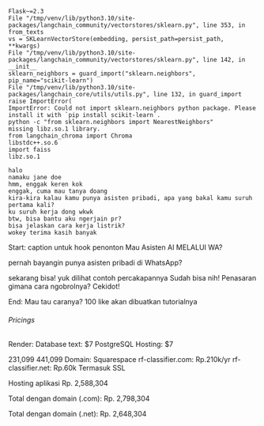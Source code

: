 ```
Flask~=2.3  
File "/tmp/venv/lib/python3.10/site-packages/langchain_community/vectorstores/sklearn.py", line 353, in from_texts  
vs = SKLearnVectorStore(embedding, persist_path=persist_path, **kwargs)  
File "/tmp/venv/lib/python3.10/site-packages/langchain_community/vectorstores/sklearn.py", line 142, in __init__  
sklearn_neighbors = guard_import("sklearn.neighbors", pip_name="scikit-learn")  
File "/tmp/venv/lib/python3.10/site-packages/langchain_core/utils/utils.py", line 132, in guard_import  
raise ImportError(  
ImportError: Could not import sklearn.neighbors python package. Please install it with `pip install scikit-learn`.  
python -c "from sklearn.neighbors import NearestNeighbors"  
missing libz.so.1 library.  
from langchain_chroma import Chroma  
libstdc++.so.6  
import faiss  
libz.so.1
```


```
halo
namaku jane doe
hmm, enggak keren kok
enggak, cuma mau tanya doang
kira-kira kalau kamu punya asisten pribadi, apa yang bakal kamu suruh pertama kali?
ku suruh kerja dong wkwk
btw, bisa bantu aku ngerjain pr?
bisa jelaskan cara kerja listrik?
wokey terima kasih banyak
```

Start:
caption untuk hook penonton
Mau Asisten AI MELALUI WA?

pernah bayangin punya asisten pribadi di WhatsApp?

sekarang bisa! yuk dilihat contoh percakapannya
Sudah bisa nih! Penasaran gimana cara ngobrolnya? Cekidot!

End:
Mau tau caranya? 100 like akan dibuatkan tutorialnya


###### Pricings
Render:
Database text: $7 PostgreSQL
	Hosting: $7

231,099
441,099
Domain: Squarespace
rf-classifier.com: Rp.210k/yr
rf-classifier.net: Rp.60k
Termasuk SSL



Hosting aplikasi
Rp. 2,588,304

Total dengan domain (.com): 
Rp. 2,798,304

Total dengan domain (.net): 
Rp. 2,648,304